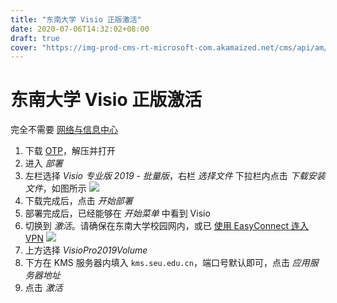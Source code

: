 ```yaml
---
title: "东南大学 Visio 正版激活"
date: 2020-07-06T14:32:02+08:00
draft: true
cover: "https://img-prod-cms-rt-microsoft-com.akamaized.net/cms/api/am/imageFileData/RE4ekx4?ver=056f&q=90&m=2&h=768&w=1024&b=%23FFFFFFFF&aim=true"
---
```


# 东南大学 Visio 正版激活

完全不需要 [网络与信息中心](https:/nic.seu.edu.cn)

1. 下载 [OTP](https://otp.landian.vip/zh-cn/)，解压并打开
2. 进入 *部署*
3. 左栏选择 *Visio 专业版 2019 - 批量版*，右栏 *选择文件* 下拉栏内点击 *下载安装文件*，如图所示
   ![](OTP1.png)
4. 下载完成后，点击 *开始部署*
5. 部署完成后，已经能够在 *开始菜单* 中看到 Visio
6. 切换到 *激活*。请确保在东南大学校园网内，或已 [使用 EasyConnect 连入 VPN](https://vpn.seu.edu.cn)
   ![](OTP2.png)
7. 上方选择 *VisioPro2019Volume*
8. 下方在 KMS 服务器内填入 `kms.seu.edu.cn`，端口号默认即可，点击 *应用服务器地址*
9.  点击 *激活*
